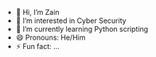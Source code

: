 - 👋 Hi, I’m Zain
- 👀 I’m interested in Cyber Security
- 🌱 I’m currently learning Python scripting 
- 😄 Pronouns: He/Him
- ⚡ Fun fact: ...

<!---
5A-4D/5A-4D is a ✨ special ✨ repository because its `README.md` (this file) appears on your GitHub profile.
You can click the Preview link to take a look at your changes.
--->
